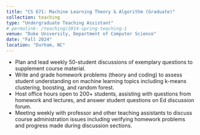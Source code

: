 ```yaml
---
title: "CS 671: Machine Learning Theory & Algorithm (Graduate)"
collection: teaching
type: "Undergraduate Teaching Assistant"
# permalink: /teaching/2014-spring-teaching-1
venue: "Duke University, Department of Computer Science"
date: "Fall 2024"
location: "Durham, NC"
---
```


- Plan and lead weekly 50-student discussions of exemplary questions to supplement course material.
- Write and grade homework problems (theory and coding) to assess student understanding on machine learning topics including k-means clustering, boosting, and random forest.
- Host office hours open to 200+ students, assisting with questions from homework and lectures, and answer student questions on Ed discussion forum.
- Meeting weekly with professor and other teaching assistants to discuss course administration issues including verifying homework problems and progress made during discussion sections.
